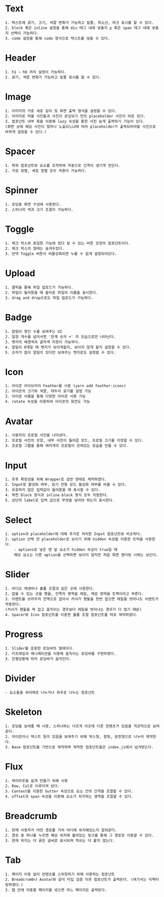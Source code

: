 # Text
    1. 텍스트에 굵기, 크기, 색깔 변화가 가능하고 밑줄, 취소선, 마크 표시를 할 수 있다.
    2. block 혹은 inline 설정을 통해 div 태그 내에 넣을지 p 혹은 span 태그 내에 넣을지 선택이 가능하다.
    3. code 설정을 통해 code 형식으로 텍스트를 넣을 수 있다.

# Header
    1. h1 ~ h6 까지 설정이 가능하다.
    2. 굵기, 색깔 변화가 가능하고 밑줄 표시를 할 수 있다.

# Image
    1. 이미지의 가로 세로 길이 및 화면 출력 형식을 설정할 수 있다.
    2. 이미지로 띄울 사진들과 사진이 로딩되기 전의 placeholder 사진이 따로 있다.
    3. 컴포넌트 내부 훅을 이용해 lazy 속성을 통한 사진 늦게 출력하기 기능이 있다. 
    (화면 상에 해당 사진이 얼마나 노출되느냐에 따라 placeholder가 출력되어야할 사진으로 바뀌게 설정할 수 있다.)

# Spacer
    1. 하위 컴포넌트와 요소를 조작하여 자동으로 간격이 생기게 만든다.
    2. 가로 정렬, 세로 정렬 모두 적용이 가능하다.

# Spinner
    1. 로딩중 화면 구성에 사용한다.
    2. 스피너의 색과 크기 조절이 가능하다.

# Toggle
    1. 체크 박스와 동일한 기능에 껐다 킬 수 있는 버튼 모양의 컴포넌트이다.
    2. 체크 박스의 형태는 숨겨두었다.
    3. 만약 Toggle 버튼이 비활성화되면 누를 수 없게 설정되어있다.

# Upload
    1. 클릭을 통해 파일 업로드가 가능하다.
    2. 파일이 들어왔을 때 들어온 파일의 이름을 표시한다.
    3. drag and drop으로도 파일 업로드가 가능하다.

# Badge
    1. 알림이 쌓인 수를 보여주는 UI
    2. 일정 개수를 넘어서면 '한계 숫자 +' 의 모습으로만 나타난다.
    3. 뱃지의 배경색과 글자색 지정이 가능하다.
    4. 알림이 0개일 때 뱃지가 보이게할지, 보이지 않게 할지 설정할 수 있다.
    5. 숫자가 없이 알림이 있다만 보여주는 뱃지로도 설정할 수 있다.

# Icon
    1. 아이콘 라이브러리 Feather를 사용 (yarn add feather-icons)
    2. 아이콘의 크기와 색깔, 테두리 굵기를 설정 가능
    3. 아이콘 이름을 통해 다양한 아이콘 사용 가능
    4. rotate 속성을 이용하여 아이콘의 회전도 가능

# Avatar
    1. 사용자의 프로필 사진을 나타낸다.
    2. 프로필 사진의 모양, 내부 사진이 들어갈 모드, 프로필 크기를 지정할 수 있다.
    3. 프로필 그룹을 통해 여러개의 프로필이 모여있는 모습을 만들 수 있다.

# Input
    1. 추후 확장성을 위해 Wrapper로 감싼 형태로 제작하였다.
    2. Input창 활성화 여부, 읽기 전용 모드 활성화 여부를 바꿀 수 있다.
    3. 유효하지 않은 입력값이 들어왔을 때 표시할 수 있다.
    4. 꽉찬 block 형식과 inline-block 형식 모두 지원한다.
    5. 상단의 label로 입력 값으로 무엇을 넣어야 하는지 표시한다.

# Select
    1. option과 placeholder에 대해 추가로 처리한 Input 컴포넌트와 비슷하다.
    2. option 선택 전 placeholder로 보이기 위해 hidden 속성을 이용한 트릭을 사용한다.
        - options로 넣은 맨 앞 요소가 hidden 속성이 true일 때 
        해당 요소는 다른 option을 선택하면 보이지 않지만 처음 화면 렌더링 시에는 보인다.

# Slider
    1. 비디오 재생바나 볼륨 조절과 같은 곳에 사용한다.
    2. 잡을 수 있는 곳을 핸들, 안쪽의 영역을 레일, 채운 영역을 트랙이라고 부른다.
    3. 이벤트를 브라우저 전역으로 잡아서 커서가 핸들을 한번 잡으면 레일을 벗어나도 이벤트가 작동한다. 
    (커서가 핸들을 꽉 잡고 움직이는 경우보다 레일을 벗어나는 경우가 더 많기 때문)
    4. Spacer와 Icon 컴포넌트를 이용한 볼륨 조절 컴포넌트를 따로 제작하였다.

# Progress
    1. Slider를 응용한 로딩바의 형태이다.
    2. 키프레임과 애니메이션을 이용해 움직이는 로딩바를 구현하였다.
    3. 진행상황에 따라 로딩바가 움직인다.

# Divider
    - 요소들을 위아래로 나누거나 좌우로 나누는 컴포넌트
    
# Skeleton
    1. 로딩을 보여줄 때 사용, 스피너와는 다르게 이곳에 다른 컨텐츠가 있음을 직관적으로 보여준다.
    2. 아이콘이나 텍스트 등이 있음을 보여주기 위해 박스형, 원형, 문장형으로 나누어 제작한다.
    3. Base 컴포넌트를 기반으로 제작하며 제작한 컴포넌트들은 index.js에서 넘겨받는다.

# Flux
    1. 레이아웃을 쉽게 만들기 위해 사용
    2. Row, Col로 이루어져 있다.
    3. Context를 이용한 Gutter 속성으로 요소 간의 간격을 조절할 수 있다.
    4. offset과 span 속성을 이용해 요소가 차지하는 영역을 조절할 수 있다.

# Breadcrumb
    1. 현재 사용자가 어떤 경로를 거쳐 어디에 위치해있는지 알려준다.
    2. 경로 중 하나를 누르면 해당 위치에 붙어있는 링크를 통해 그 경로로 이동할 수 있다.
    3. 현재 위치는 더 굵은 글씨로 표시되며 꺽쇠는 더 붙지 않는다.

# Tab
    1. 페이지 이동 없이 컨텐츠를 스위칭하기 위해 사용하는 컴포넌트
    2. Breadcrumb나 Avatar와 같이 타입 검증 이후 컴포넌트가 출력된다. (여기서는 리팩터링하였다.)
    3. 탭 안에 이동할 페이지를 넣으면 어느 페이지든 출력된다.
